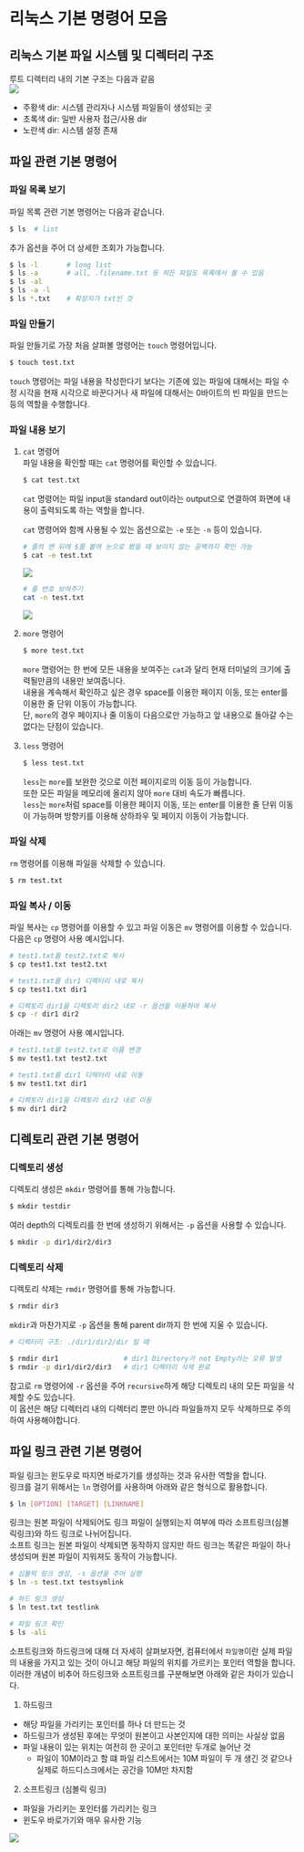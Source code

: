 # 리눅스 기본 명령어 모음

## 리눅스 기본 파일 시스템 및 디렉터리 구조  
루트 디렉터리 내의 기본 구조는 다음과 같음  
![](/assets/img/2024/02/etc/default_dir_structure.png)

- 주황색 dir: 시스템 관리자나 시스템 파일들이 생성되는 곳  
- 초록색 dir: 일반 사용자 접근/사용 dir  
- 노란색 dir: 시스템 설정 존재  

## 파일 관련 기본 명령어  
### 파일 목록 보기
파일 목록 관련 기본 명령어는 다음과 같습니다.   
```sh 
$ ls  # list
```

추가 옵션을 주어 더 상세한 조회가 가능합니다.  
```sh 
$ ls -l       # long list
$ ls -a       # all, .filename.txt 등 히든 파일도 목록에서 볼 수 있음
$ ls -al
$ ls -a -l
$ ls *.txt    # 확장자가 txt인 것
```

### 파일 만들기
파일 만들기로 가장 처음 살펴볼 명령어는 `touch` 명령어입니다.  
```sh
$ touch test.txt
```
`touch` 명령어는 파일 내용을 작성한다기 보다는 기존에 있는 파일에 대해서는 파일 수정 시각을 현재 시각으로 바꾼다거나 새 파일에 대해서는 0바이트의 빈 파일을 만드는 등의 역할을 수행합니다.  

### 파일 내용 보기   
1. `cat` 명령어   
    파일 내용을 확인할 때는 `cat` 명령어를 확인할 수 있습니다.  
    ```sh
    $ cat test.txt
    ```
    `cat` 명령어는 파일 input을 standard out이라는 output으로 연결하여 화면에 내용이 출력되도록 하는 역할을 합니다.  

    `cat` 명령어와 함께 사용될 수 있는 옵션으로는 `-e` 또는 `-n` 등이 있습니다.  
    ```sh
    # 줄의 맨 뒤에 $를 붙여 눈으로 봤을 때 보이지 않는 공백까지 확인 가능  
    $ cat -e test.txt
    ```
    ![](/assets/img/2024/02/2024-02-25-linux_cli/cat_-e.png)

    ```sh
    # 줄 번호 보여주기
    cat -n test.txt
    ```
    ![](/assets/img/2024/02/2024-02-25-linux_cli/cat_-n.png)

2. `more` 명령어   
    ```sh
    $ more test.txt
    ```
    `more` 명령어는 한 번에 모든 내용을 보여주는 `cat`과 달리 현재 터미널의 크기에 출력될만큼의 내용만 보여줍니다.  
    내용을 계속해서 확인하고 싶은 경우 space를 이용한 페이지 이동, 또는 enter를 이용한 줄 단위 이동이 가능합니다.  
    단, `more`의 경우 페이지나 줄 이동이 다음으로만 가능하고 앞 내용으로 돌아갈 수는 없다는 단점이 있습니다.   

2. `less` 명령어   
    ```sh
    $ less test.txt
    ```
    `less`는 `more`를 보완한 것으로 이전 페이지로의 이동 등이 가능합니다.  
    또한 모든 파일을 메모리에 올리지 않아 `more` 대비 속도가 빠릅니다.  
    `less`는 `more`처럼 space를 이용한 페이지 이동, 또는 enter를 이용한 줄 단위 이동이 가능하며 방향키를 이용해 상하좌우 및 페이지 이동이 가능합니다.  

### 파일 삭제  
`rm` 명령어를 이용해 파일을 삭제할 수 있습니다.  
```sh
$ rm test.txt
```

### 파일 복사 / 이동  
파일 복사는 `cp` 명령어를 이용할 수 있고 파일 이동은 `mv` 명령어를 이용할 수 있습니다.   
다음은 `cp` 명령어 사용 예시입니다.  
```sh
# test1.txt를 test2.txt로 복사
$ cp test1.txt test2.txt

# test1.txt를 dir1 디렉터리 내로 복사
$ cp test1.txt dir1

# 디렉토리 dir1을 디렉토리 dir2 내로 -r 옵션을 이용하여 복사
$ cp -r dir1 dir2
```

아래는 `mv` 명령어 사용 예시입니다.  
```sh
# test1.txt를 test2.txt로 이름 변경
$ mv test1.txt test2.txt

# test1.txt를 dir1 디렉터리 내로 이동
$ mv test1.txt dir1

# 디렉토리 dir1을 디렉토리 dir2 내로 이동
$ mv dir1 dir2
```

## 디렉토리 관련 기본 명령어
### 디렉토리 생성  
디렉토리 생성은 `mkdir` 명령어를 통해 가능합니다.  
```sh
$ mkdir testdir
```
여러 depth의 디렉토리를 한 번에 생성하기 위해서는 `-p` 옵션을 사용할 수 있습니다.  
```sh
$ mkdir -p dir1/dir2/dir3
```

### 디렉토리 삭제
디렉토리 삭제는 `rmdir` 명령어를 통해 가능합니다.  
```sh
$ rmdir dir3
```

`mkdir`과 마찬가지로 `-p` 옵션을 통해 parent dir까지 한 번에 지울 수 있습니다.  
```sh
# 디렉터리 구조: ./dir1/dir2/dir 일 때

$ rmdir dir1                # dir1 Directory가 not Empty라는 오류 발생
$ rmdir -p dir1/dir2/dir3   # dir1 디렉터리 삭제 완료
```
참고로 `rm` 명령어에 `-r` 옵션을 주어 `recursive`하게 해당 디렉토리 내의 모든 파일을 삭제할 수도 있습니다.  
이 옵션은 해당 디렉터리 내의 디렉터리 뿐만 아니라 파일들까지 모두 삭제하므로 주의하여 사용해야합니다.  

## 파일 링크 관련 기본 명령어  
파일 링크는 윈도우로 따지면 바로가기를 생성하는 것과 유사한 역할을 합니다.  
링크를 걸기 위해서는 `ln` 명령어를 사용하며 아래와 같은 형식으로 활용합니다.  
```sh
$ ln [OPTION] [TARGET] [LINKNAME]
```  

링크는 원본 파일이 삭제되어도 링크 파일이 실행되는지 여부에 따라 소프트링크(심볼릭링크)와 하드 링크로 나뉘어집니다.   
소프트 링크는 원본 파일이 삭제되면 동작하지 않지만 하드 링크는 똑같은 파일이 하나 생성되며 원본 파일이 지워져도 동작이 가능합니다.   
```sh
# 심볼릭 링크 생성, -s 옵션을 주어 실행    
$ ln -s test.txt testsymlink

# 하드 링크 생성
$ ln test.txt testlink

# 파일 링크 확인  
$ ls -ali
```

소프트링크와 하드링크에 대해 더 자세히 살펴보자면, 컴퓨터에서 `파일명`이란 실제 파일의 내용을 가지고 있는 것이 아니고 해당 파일의 위치를 가르키는 포인터 역할을 합니다.   
이러한 개념이 비추어 하드링크와 소프트링크를 구분해보면 아래와 같은 차이가 있습니다.  

1. 하드링크
  - 해당 파일을 가리키는 포인터를 하나 더 만드는 것
  - 하드링크가 생성된 후에는 무엇이 원본이고 사본인지에 대한 의미는 사실상 없음
  - 파일 내용이 있는 위치는 여전히 한 곳이고 포인터만 두개로 늘어난 것
    - 파일이 10M이라고 할 떄 파일 리스트에서는 10M 파일이 두 개 생긴 것 같으나 실제로 하드디스크에서는 공간을 10M만 차지함  
2. 소프트링크 (심볼릭 링크)
  - 파일을 가리키는 포인터를 가리키는 링크  
  - 윈도우 바로가기와 매우 유사한 기능  

![](/assets/img/2024/02/2024-02-25-linux_cli/symlink_and_hardlink.png)

